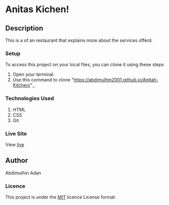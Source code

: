 # Anitas Kichen!
## Description
This is a of an restaurant that explains more about the services offerd.
### Setup
To access this project on your local files, you can clone it using these steps
1. Open your terminal.
1. Use this command to clone "https://abdimulhin2001.github.io/Anitah-Kitchen/"_
### Technologies Used
1. HTML
1. CSS
1. Git
### Live Site
View [live](https://abdimulhin2001.github.io/Anitah-Kitchen/)
## Author
Abdimulhin Adan
### Licence
This project is under the  [MIT](LICENSE) licence
License format: